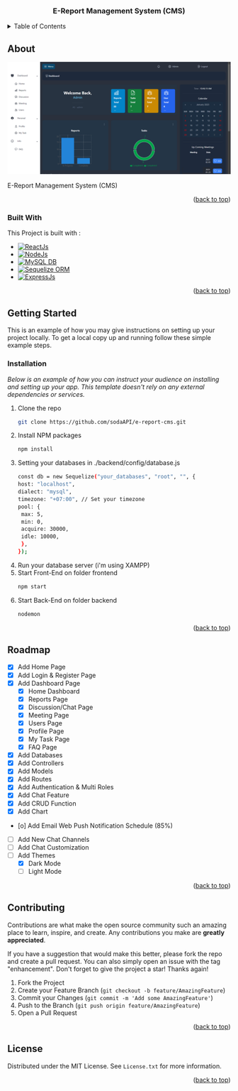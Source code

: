 <a name="readme-top"></a>

<!-- LOGO -->
<br />
<div align="center">
 <!-- <a href="https://github.com/othneildrew/Best-README-Template">
    <img src="images/logo.png" alt="Logo" width="80" height="80">
  </a> -->
</div>

  <h3 align="center">E-Report Management System (CMS)</h3>

<!-- TABLE OF CONTENTS -->
<details>
  <summary>Table of Contents</summary>
  <ol>
    <li>
      <a href="#about-the-project">About The Project</a>
      <ul>
        <li><a href="#built-with">Built With</a></li>
      </ul>
    </li>
    <li>
      <a href="#getting-started">Getting Started</a>
      <ul>
        <li><a href="#installation">Installation</a></li>
      </ul>
    </li>
    <li><a href="#roadmap">Roadmap</a></li>
    <li><a href="#contributing">Contributing</a></li>
    <li><a href="#license">License</a></li>
  </ol>
</details>

<!-- ABOUT THE PROJECT -->
## About

![Project Screen Shot][example-screenshot]

E-Report Management System (CMS)

<p align="right">(<a href="#readme-top">back to top</a>)</p>

### Built With

This Project is built with :

* [![ReactJs][React.js]][React-url]
* [![NodeJs][Node.js]][Nodejs-url]
* [![MySQL DB][MySQL]][MySQL-url]
* [![Sequelize ORM][Sequelize]][Sequelize-url]
* [![ExpressJs][Expressjs]][Express-url]

<p align="right">(<a href="#readme-top">back to top</a>)</p>

<!-- GETTING STARTED -->
## Getting Started

This is an example of how you may give instructions on setting up your project locally.
To get a local copy up and running follow these simple example steps.

### Installation

_Below is an example of how you can instruct your audience on installing and setting up your app. This template doesn't rely on any external dependencies or services._

1. Clone the repo
   ```sh
   git clone https://github.com/sodaAPI/e-report-cms.git
   ```
2. Install NPM packages
   ```sh
   npm install
   ```
3. Setting your databases in ./backend/config/database.js
   ```sh
   const db = new Sequelize("your_databases", "root", "", {
   host: "localhost",
   dialect: "mysql",
   timezone: "+07:00", // Set your timezone
   pool: {
    max: 5,
    min: 0,
    acquire: 30000,
    idle: 10000,
    },
   });
   ```
4. Run your database server (i'm using XAMPP)
5. Start Front-End on folder frontend
   ```js
   npm start
   ```
6. Start Back-End on folder backend
   ```js
   nodemon
   ```
   
<p align="right">(<a href="#readme-top">back to top</a>)</p>

<!-- ROADMAP -->
## Roadmap

- [x] Add Home Page
- [x] Add Login & Register Page
- [x] Add Dashboard Page
    - [x] Home Dashboard
    - [x] Reports Page
    - [x] Discussion/Chat Page
    - [x] Meeting Page
    - [x] Users Page
    - [x] Profile Page
    - [x] My Task Page
    - [x] FAQ Page
- [x] Add Databases
- [x] Add Controllers
- [x] Add Models
- [x] Add Routes
- [x] Add Authentication & Multi Roles
- [x] Add Chat Feature
- [x] Add CRUD Function
- [x] Add Chart
- [o] Add Email Web Push Notification Schedule (85%)
- [ ] Add New Chat Channels
- [ ] Add Chat Customization
- [ ] Add Themes
    - [x] Dark Mode
    - [ ] Light Mode

<p align="right">(<a href="#readme-top">back to top</a>)</p>

<!-- CONTRIBUTING -->
## Contributing

Contributions are what make the open source community such an amazing place to learn, inspire, and create. Any contributions you make are **greatly appreciated**.

If you have a suggestion that would make this better, please fork the repo and create a pull request. You can also simply open an issue with the tag "enhancement".
Don't forget to give the project a star! Thanks again!

1. Fork the Project
2. Create your Feature Branch (`git checkout -b feature/AmazingFeature`)
3. Commit your Changes (`git commit -m 'Add some AmazingFeature'`)
4. Push to the Branch (`git push origin feature/AmazingFeature`)
5. Open a Pull Request

<p align="right">(<a href="#readme-top">back to top</a>)</p>

<!-- LICENSE -->
## License

Distributed under the MIT License. See `License.txt` for more information.

<p align="right">(<a href="#readme-top">back to top</a>)</p>

<!-- MARKDOWN LINKS & IMAGES -->
<!-- https://www.markdownguide.org/basic-syntax/#reference-style-links -->
[example-screenshot]: /frontend/public/Screenshot.png
[React.js]: https://img.shields.io/badge/React_Js-20232A?style=for-the-badge&logo=react&logoColor=61DAFB
[Node.js]: https://img.shields.io/badge/Node_Js-20232A?style=for-the-badge&logo=node.js&logoColor=339933
[MySQL]: https://img.shields.io/badge/MySQL-20232A?style=for-the-badge&logo=mysql&logoColor=4479A1
[Sequelize]: https://img.shields.io/badge/Sequelize-20232A?style=for-the-badge&logo=sequelize&logoColor=52B0E7
[Expressjs]: https://img.shields.io/badge/Express_Js-20232A?style=for-the-badge&logo=express&logoColor=000000
[Express-url]: https://expressjs.com/
[Sequelize-url]: https://sequelize.org/
[MySQL-url]: https://www.mysql.com/
[Nodejs-url]: https://nodejs.org/en/
[React-url]: https://reactjs.org/
